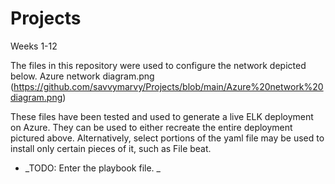 # Projects
Weeks 1-12

The files in this repository were used to configure the network depicted below.
Azure network diagram.png (https://github.com/savvymarvy/Projects/blob/main/Azure%20network%20diagram.png)

These files have been tested and used to generate a live ELK deployment on Azure. They can be used to either recreate the entire deployment pictured above. Alternatively, select portions of the yaml file may be used to install only certain pieces of it, such as File beat.

  - _TODO: Enter the playbook file. _
